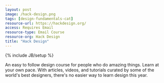 ```yaml
---
layout: post
image: /hack-design.png
tags: [design-fundamentals-cat]
resource-url: https://hackdesign.org/
access: Requires Email
resource-type: Email Course
resource-org: Hack Design
title: "Hack Design"
---
```

{% include JB/setup %}

An easy to follow design course for people who do amazing things. Learn at your own pace. With articles, videos, and tutorials curated by some of the world's best designers, there's no easier way to learn design this year.
